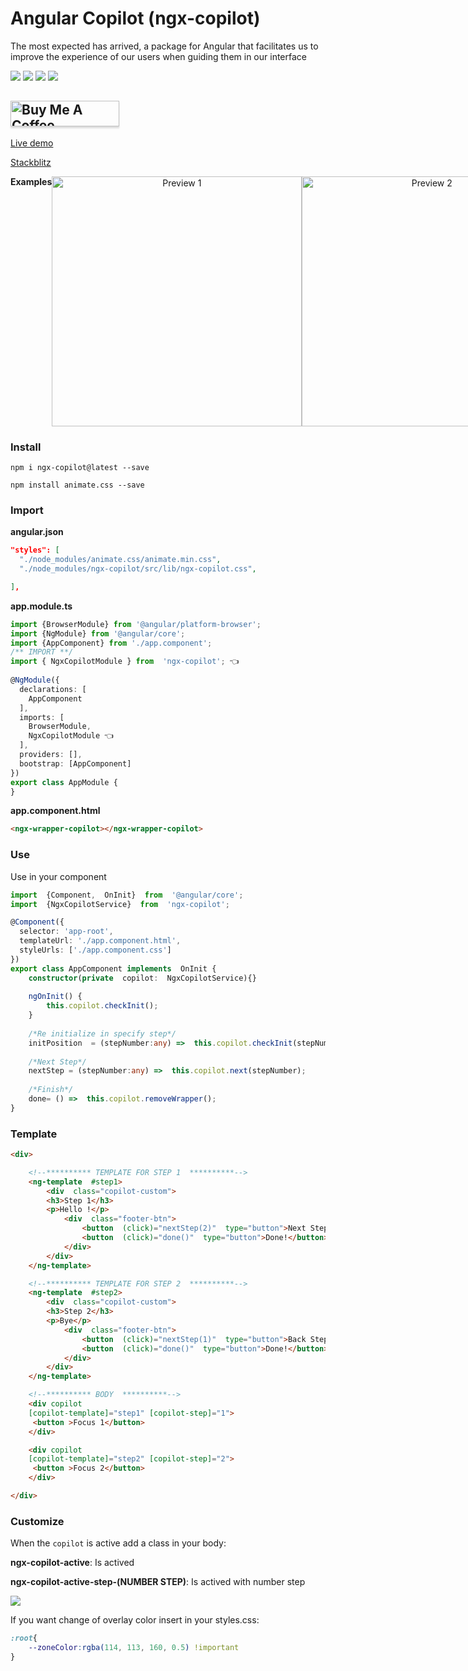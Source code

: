 
# Angular Copilot (ngx-copilot)

The most expected has arrived, a package for Angular that facilitates us to improve the experience of our users when guiding them in our interface

<img src="https://badgen.net/npm/dy/ngx-copilot" /> <img src="https://badgen.net/npm/v/ngx-copilot" />  <img src="https://img.shields.io/github/stars/leifermendez/ngx-copilot" /> <img src="https://img.shields.io/github/license/leifermendez/ngx-copilot" />


<a href="https://www.buymeacoffee.com/leifermendez" target="_blank"><img src="https://www.buymeacoffee.com/assets/img/custom_images/orange_img.png" alt="Buy Me A Coffee" style="height: 41px !important;width: 174px !important;box-shadow: 0px 3px 2px 0px rgba(190, 190, 190, 0.5) !important;-webkit-box-shadow: 0px 3px 2px 0px rgba(190, 190, 190, 0.5) !important;" ></a>
---

[Live demo](https://ngx-copilot.stackblitz.io/)

[Stackblitz](https://stackblitz.com/edit/ngx-copilot)

<p  align="center" style="display:flex;justify-content: space-between;width:100%;align-content: center;">
<b>Examples</b><br>
<img height="400" src="https://i.imgur.com/mMdMVjq.gif"  alt="Preview 1" />
<br>
<img height="400" src="https://i.imgur.com/HSWTgFq.gif"  alt="Preview 2" />	
</p>

### Install
`npm i ngx-copilot@latest --save`

`npm install animate.css --save`

### Import

__angular.json__

```json
"styles": [
  "./node_modules/animate.css/animate.min.css", 
  "./node_modules/ngx-copilot/src/lib/ngx-copilot.css",

],
```

__app.module.ts__

```typescript
import {BrowserModule} from '@angular/platform-browser';  
import {NgModule} from '@angular/core';  
import {AppComponent} from './app.component';  
/** IMPORT **/
import { NgxCopilotModule } from  'ngx-copilot'; 👈
  
@NgModule({  
  declarations: [  
    AppComponent  
  ],  
  imports: [  
    BrowserModule,  
	NgxCopilotModule 👈
  ],  
  providers: [],  
  bootstrap: [AppComponent]  
})  
export class AppModule {  
}
```
__app.component.html__
```html
<ngx-wrapper-copilot></ngx-wrapper-copilot>
```

### Use

Use in your component
```typescript
import  {Component,  OnInit}  from  '@angular/core'; 
import  {NgxCopilotService}  from  'ngx-copilot';

@Component({  
  selector: 'app-root',  
  templateUrl: './app.component.html',  
  styleUrls: ['./app.component.css']  
})  
export class AppComponent implements  OnInit {  
	constructor(private  copilot:  NgxCopilotService){}
	
	ngOnInit() {
		this.copilot.checkInit();
	}
	
	/*Re initialize in specify step*/
	initPosition  = (stepNumber:any) =>  this.copilot.checkInit(stepNumber);
	
	/*Next Step*/
	nextStep = (stepNumber:any) =>  this.copilot.next(stepNumber);
	
	/*Finish*/
	done= () =>  this.copilot.removeWrapper();
}
```

### Template
```html
<div>  

	<!--********** TEMPLATE FOR STEP 1  **********-->
	<ng-template  #step1>
		<div  class="copilot-custom">
		<h3>Step 1</h3>
		<p>Hello !</p>
			<div  class="footer-btn">
				<button  (click)="nextStep(2)"  type="button">Next Step 2!</button>
				<button  (click)="done()"  type="button">Done!</button>
			</div>
		</div>
	</ng-template>

	<!--********** TEMPLATE FOR STEP 2  **********-->
	<ng-template  #step2>
		<div  class="copilot-custom">
		<h3>Step 2</h3>
		<p>Bye</p>
			<div  class="footer-btn">
				<button  (click)="nextStep(1)"  type="button">Back Step 1!</button>
				<button  (click)="done()"  type="button">Done!</button>
			</div>
		</div>
	</ng-template>

	<!--********** BODY  **********-->	
	<div copilot
	[copilot-template]="step1" [copilot-step]="1">
	 <button >Focus 1</button>
	</div>

	<div copilot
	[copilot-template]="step2" [copilot-step]="2">
	 <button >Focus 2</button>
	</div>

</div>
```
### Customize

When the `copilot` is active add a class in your body:

__ngx-copilot-active__: Is actived

__ngx-copilot-active-step-(NUMBER STEP)__: Is actived with number step

![](https://i.imgur.com/zqMXbE8.png)

If you want change of overlay color insert in your styles.css: 
```css
:root{
	--zoneColor:rgba(114, 113, 160, 0.5) !important
}
```

